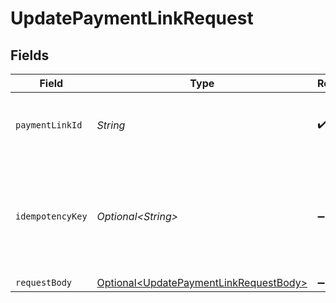 # UpdatePaymentLinkRequest


## Fields

| Field                                                                                              | Type                                                                                               | Required                                                                                           | Description                                                                                        | Example                                                                                            |
| -------------------------------------------------------------------------------------------------- | -------------------------------------------------------------------------------------------------- | -------------------------------------------------------------------------------------------------- | -------------------------------------------------------------------------------------------------- | -------------------------------------------------------------------------------------------------- |
| `paymentLinkId`                                                                                    | *String*                                                                                           | :heavy_check_mark:                                                                                 | Provide the ID of the related payment link.                                                        | pl_d9fQur83kFdhH8hIhaZfq                                                                           |
| `idempotencyKey`                                                                                   | *Optional\<String>*                                                                                | :heavy_minus_sign:                                                                                 | A unique key to ensure idempotent requests. This key should be a UUID v4 string.                   | 123e4567-e89b-12d3-a456-426                                                                        |
| `requestBody`                                                                                      | [Optional\<UpdatePaymentLinkRequestBody>](../../models/operations/UpdatePaymentLinkRequestBody.md) | :heavy_minus_sign:                                                                                 | N/A                                                                                                |                                                                                                    |